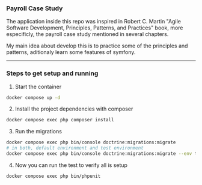 ### Payroll Case Study
The application inside this repo was inspired in Robert C. Martin 
"Agile Software Development, Principles, Patterns, and Practices" book, 
more especificly, the payroll case study mentioned in several chapters.

My main idea about develop this is to practice some of the principles 
and patterns, aditionaly learn some features of symfony.

---
### Steps to get setup and running
1. Start the container
```bash
docker compose up -d
```
2. Install the project dependencies with composer
```bash
docker compose exec php composer install
```
3. Run the migrations
```bash
docker compose exec php bin/console doctrine:migrations:migrate
# in both, default environment and test environment
docker compose exec php bin/console doctrine:migrations:migrate --env test
```
4. Now you can run the test to verify all is setup
```bash
docker compose exec php bin/phpunit
```
